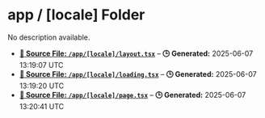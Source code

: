 # app / [locale] Folder

No description available.

- **[**📄 Source File:** `/app/[locale]/layout.tsx`](layout.tsx.md)** – **🕒 Generated:** 2025-06-07 13:19:07 UTC
- **[**📄 Source File:** `/app/[locale]/loading.tsx`](loading.tsx.md)** – **🕒 Generated:** 2025-06-07 13:19:20 UTC
- **[**📄 Source File:** `/app/[locale]/page.tsx`](page.tsx.md)** – **🕒 Generated:** 2025-06-07 13:20:41 UTC